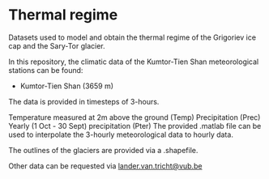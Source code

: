 # Thermal regime
Datasets used to model and obtain the thermal regime of the Grigoriev ice cap and the Sary-Tor glacier. 

In this repository, the climatic data of the Kumtor-Tien Shan meteorological stations can be found:

* Kumtor-Tien Shan (3659 m) 

The data is provided in timesteps of 3-hours.

Temperature measured at 2m above the ground (Temp)
Precipitation (Prec)
Yearly (1 Oct - 30 Sept) precipitation (Pter)
The provided .matlab file can be used to interpolate the 3-hourly meteorological data to hourly data.

The outlines of the glaciers are provided via a .shapefile.

Other data can be requested via lander.van.tricht@vub.be
